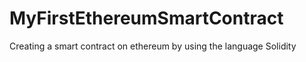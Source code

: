 # MyFirstEthereumSmartContract
Creating a smart contract on ethereum by using the language Solidity
